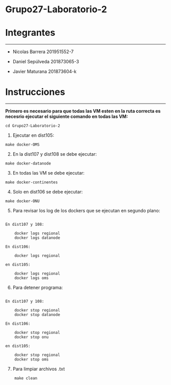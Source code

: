 # Grupo27-Laboratorio-2

# **Integrantes**

---

- Nicolas Barrera 201951552-7

- Daniel  Sepúlveda 201873065-3

- Javier Maturana 201873604-k

# **Instrucciones**

---

**Primero es necesario para que todas las VM esten en la 
ruta correcta es necesrio ejecutar el siguiente comando en
todas las VM:**


```
cd Grupo27-Laboratorio-2
```

1. Ejecutar en dist105:
```
make docker-OMS
```

2. En la dist107 y dist108 se debe ejecutar:

```
make docker-datanode
```

3. En todas las VM se debe ejecutar: 

```
make docker-continentes
```

4. Solo en dist106 se debe ejecutar:

```
make docker-ONU
```



5. Para revisar los log de los dockers que se ejecutan en segundo plano:

```

En dist107 y 108:

    docker logs regional
    docker logs datanode

En dist106:

    docker logs regional

en dist105:

    docker logs regional
    docker logs oms
```
6. Para detener programa:
```

En dist107 y 108:

    docker stop regional
    docker stop datanode

En dist106:

    docker stop regional
    docker stop onu

en dist105:

    docker stop regional
    docker stop oms
```
7. Para limpiar archivos .txt
```
    make clean
```
